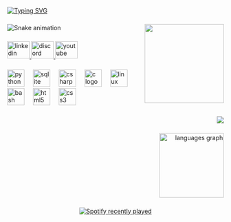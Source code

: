 [![Typing SVG](https://readme-typing-svg.herokuapp.com/?color=a900ed&size=30&left=true&vLeft=true&width=1000&lines=Hi,+My+name+is+Pedro+Elias;I'm+a+back-end+developer+and+gamedev;Be+Welcome!+:%29)](https://git.io/typing-svg)


###

<img align="right" height="184" src="https://media.tenor.com/2jUjyEPoShgAAAAM/minecraft-glow-squid.gif"  />

###

<img src="https://raw.githubusercontent.com/Cocakk/Cocakk/output/snake.svg" alt="Snake animation" />

###

<div align="left">
  <a href="www.linkedin.com/in/pedro20" target="_blank">
    <img src="https://raw.githubusercontent.com/maurodesouza/profile-readme-generator/master/src/assets/icons/social/linkedin/default.svg" width="52" height="40" alt="linkedin logo"  />
  </a>
  <a href="https://discord.com/ococakk" target="_blank">
    <img src="https://raw.githubusercontent.com/maurodesouza/profile-readme-generator/master/src/assets/icons/social/discord/default.svg" width="52" height="40" alt="discord logo"  />
  </a>
  <a href="https://www.youtube.com/@Pedro-qt3fu" target="_blank">
    <img src="https://raw.githubusercontent.com/maurodesouza/profile-readme-generator/master/src/assets/icons/social/youtube/default.svg" width="52" height="40" alt="youtube logo"  />
  </a>
</div>

###

<div align="left">
  <img src="https://cdn.jsdelivr.net/gh/devicons/devicon/icons/python/python-original.svg" height="40" alt="python logo"  />
  <img width="12" />
  <img src="https://cdn.jsdelivr.net/gh/devicons/devicon/icons/sqlite/sqlite-original.svg" height="40" alt="sqlite logo"  />
  <img width="12" />
  <img src="https://cdn.jsdelivr.net/gh/devicons/devicon/icons/csharp/csharp-original.svg" height="40" alt="csharp logo"  />
  <img width="12" />
  <img src="https://cdn.jsdelivr.net/gh/devicons/devicon/icons/c/c-original.svg" height="40" alt="c logo"  />
  <img width="12" />
  <img src="https://cdn.jsdelivr.net/gh/devicons/devicon/icons/linux/linux-original.svg" height="40" alt="linux logo"  />
  <img width="12" />
  <img src="https://cdn.jsdelivr.net/gh/devicons/devicon/icons/bash/bash-original.svg" height="40" alt="bash logo"  />
  <img width="12" />
  <img src="https://cdn.jsdelivr.net/gh/devicons/devicon/icons/html5/html5-original.svg" height="40" alt="html5 logo"  />
  <img width="12" />
  <img src="https://cdn.jsdelivr.net/gh/devicons/devicon/icons/css3/css3-original.svg" height="40" alt="css3 logo"  />
</div>

###

<div align="right">
  <img src="https://profile-counter.glitch.me/Cocakk/count.svg?"  />
</div>

###

<div align="right">
  <img src="https://github-readme-stats.vercel.app/api/top-langs?username=Cocakk&locale=en&hide_title=false&layout=compact&card_width=320&langs_count=5&theme=dark&hide_border=false&order=2" height="150" alt="languages graph"  />
</div>

###

<div align="center">
  <a href="https://open.spotify.com/user/31u5tad4dkf3i3gphzlrfmvm34hi">
    <img src="https://spotify-recently-played-readme.vercel.app/api?user=31u5tad4dkf3i3gphzlrfmvm34hi&count=5&unique=false" alt="Spotify recently played"  />
  </a>
</div>

###

###


###
